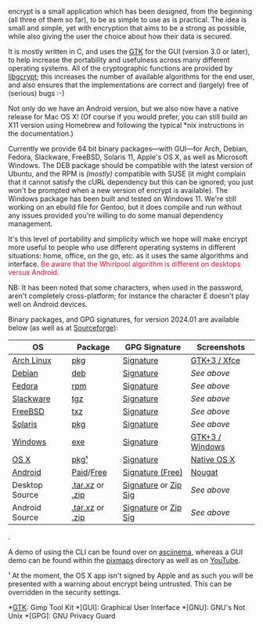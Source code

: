 encrypt is a small application which has been designed, from the beginning (all three of them so far), to be as simple to use as is practical. The idea is small and simple, yet with encryption that aims to be a strong as possible, while also giving the user the choice about how their data is secured.

It is mostly written in C, and uses the [GTK][] for the GUI (version 3.0 or later), to help increase the portability and usefulness across many different operating systems. All of the cryptographic functions are provided by [libgcrypt][]; this increases the number of available algorithms for the end user, and also ensures that the implementations are correct and (largely) free of (serious) bugs :-)

Not only do we have an Android version, but we also now have a native release for Mac OS X! (Of course if you would prefer, you can still build an X11 version using Homebrew and following the typical *nix instructions in the documentation.)

Currently we provide 64 bit binary packages&mdash;with GUI&mdash;for Arch, Debian, Fedora, Slackware, FreeBSD, Solaris 11, Apple's OS X, as well as Microsoft Windows. The DEB package should be compatible with the latest version of Ubuntu, and the RPM is _(mostly)_ compatible with SUSE (it might complain that it cannot satisfy the cURL dependency but this can be ignored; you just won't be prompted when a new version of encrypt is available). The Windows package has been built and tested on Windows 11. We're still working on an ebuild file for Gentoo, but it does compile and run without any issues provided you're willing to do some manual dependency management.

It's this level of portability and simplicity which we hope will make encrypt more useful to people who use different operating systems in different situations: home, office, on the go, etc. as it uses the same algorithms and interface. <span style="color:#dc143c;">Be aware that the Whirlpool algorithm is different on desktops versus Android.</span>

NB: It has been noted that some characters, when used in the password, aren't completely cross-platform; for instance the character £ doesn't play well on Android devices.

Binary packages, and GPG signatures, for version 2024.01 are available below (as well as at [Sourceforge]):

|OS|Package|GPG Signature|Screenshots|
|-|-|-|-|
|[Arch Linux]|[pkg][ap]|[Signature][ag]|[GTK+3 / Xfce][as]|
|[Debian]|[deb][dp]|[Signature][dg]|_See above_|
|[Fedora]|[rpm][fp]|[Signature][fg]|_See above_|
|[Slackware]|[tgz][kp]|[Signature][kg]|_See above_|
|[FreeBSD]|[txz][bp]|[Signature][bg]|_See above_|
|[Solaris]|[pkg][sp]|[Signature][sg]|_See above_|
|[Windows]|[exe][wp]|[Signature][wg]|[GTK+3 / Windows][ws]|
|[OS X]|[pkg¹][xp]|[Signature][xg]|[Native OS X][xs]|
|[Android]|[Paid][mp]/[Free][gp]|[Signature (Free)][gg]|[Nougat][ms]|
|Desktop Source|[.tar.xz][rp] or [.zip][rz]|[Signature][rg] or [Zip Sig][ry]|_See above_|
|Android Source|[.tar.xz][qp] or [.zip][qz]|[Signature][qg] or [Zip Sig][qy]|_See above_|

.

A demo of using the CLI can be found over on [asciinema](https://asciinema.org/a/450022), whereas a GUI demo can be found within the [pixmaps](/src/encrypt/pixmaps/screencast_linux.mp4) directory as well as on [YouTube](https://youtu.be/4au0MWCjIzI).

¹ At the moment, the OS X app isn't signed by Apple and as such you will be presented with a warning about encrypt being untrusted. This can be overridden in the security settings.

[GTK]: http://www.gtk.org
[libgcrypt]: http://www.gnu.org/software/libgcrypt/
[Android]: http://www.android.com
[SourceForge.net]: http://sourceforge.net
[Homebrew]: http://mxcl.github.com/homebrew/
[Xcode]: https://developer.apple.com/xcode/
[Sourceforge]: https://sourceforge.net/projects/encrypt/

[Arch Linux]: http://www.archlinux.org
[ap]: /downloads/encrypt/2024.01/encrypt-2024.01-1-x86_64.pkg.tar.zst
[ag]: /downloads/encrypt/2024.01/encrypt-2024.01-1-x86_64.pkg.tar.zst.asc
[as]: /src/encrypt/pixmaps/screenshot_linux_idle.png

[Debian]: http://www.debian.org
[dp]: /downloads/encrypt/2024.01/encrypt_2024.01-1_amd64.deb
[dg]: /downloads/encrypt/2024.01/encrypt_2024.01-1_amd64.deb.asc

[Fedora]: http://fedoraproject.org
[fp]: /downloads/encrypt/2024.01/encrypt-2024.01-1.x86_64.rpm
[fg]: /downloads/encrypt/2024.01/encrypt-2024.01-1.x86_64.rpm.asc

[Slackware]: http://http://www.slackware.com
[kp]: /downloads/encrypt/2024.01/encrypt-2024.01-x86_64-1aa.tgz
[kg]: /downloads/encrypt/2024.01/encrypt-2024.01-x86_64-1aa.tgz.asc

[FreeBSD]: https://www.freebsd.org
[bp]: /downloads/encrypt/2024.01/encrypt-2024.01.pkg
[bg]: /downloads/encrypt/2024.01/encrypt-2024.01.pkg.asc

[Solaris]: https://www.oracle.com/solaris/solaris11/
[sp]: /downloads/encrypt/2024.01/encrypt-2024.01-i386.pkg
[sg]: /downloads/encrypt/2024.01/encrypt-2024.01-i386.pkg.asc

[Windows]: https://www.microsoft.com
[wp]: /downloads/encrypt/2024.01/encrypt-2024.01-install.exe
[wg]: /downloads/encrypt/2024.01/encrypt-2024.01-install.exe.asc
[ws]: /src/encrypt/pixmaps/screenshot_windows_idle.png

[mp]: https://market.android.com/details?id=net.albinoloverats.android.encrypt
[ms]: /src/encrypt/pixmaps/screenshot_android_idle.png
[gp]: /downloads/encrypt/2024.01/encrypt-2024.01-free.apk
[gg]: /downloads/encrypt/2024.01/encrypt-2024.01-free.apk.asc

[OS X]: https://www.apple.com
[xp]: /downloads/encrypt/2024.01/encrypt-2024.01-install.pkg
[xg]: /downloads/encrypt/2024.01/encrypt-2024.01-install.pkg.asc
[xs]: /src/encrypt/pixmaps/screenshot_macosx_idle.png

[rp]: /downloads/encrypt/2024.01/encrypt-2024.01-desktop-src.tar.xz
[rg]: /downloads/encrypt/2024.01/encrypt-2024.01-desktop-src.tar.xz.asc
[rz]: /downloads/encrypt/2024.01/encrypt-2024.01-desktop-src.zip
[ry]: /downloads/encrypt/2024.01/encrypt-2024.01-desktop-src.zip.asc

[qp]: /downloads/encrypt/2024.01/encrypt-2024.01-android-src.tar.xz
[qg]: /downloads/encrypt/2024.01/encrypt-2024.01-android-src.tar.xz.asc
[qz]: /downloads/encrypt/2024.01/encrypt-2024.01-desktop-src.zip
[qy]: /downloads/encrypt/2024.01/encrypt-2024.01-desktop-src.zip.asc

[qr]: https://qrcode.kaywa.com/img.php?s=2&d=https%3A%2F%2Fmarket.android.com%2Fdetails%3Fid%3Dnet.albinoloverats.android.encrypt

*[GTK]: Gimp Tool Kit
*[GUI]: Graphical User Interface
*[GNU]: GNU's Not Unix
*[GPG]: GNU Privacy Guard
